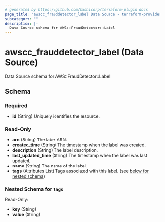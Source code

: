 ```yaml
---
# generated by https://github.com/hashicorp/terraform-plugin-docs
page_title: "awscc_frauddetector_label Data Source - terraform-provider-awscc"
subcategory: ""
description: |-
  Data Source schema for AWS::FraudDetector::Label
---
```


# awscc_frauddetector_label (Data Source)

Data Source schema for AWS::FraudDetector::Label



<!-- schema generated by tfplugindocs -->
## Schema

### Required

- **id** (String) Uniquely identifies the resource.

### Read-Only

- **arn** (String) The label ARN.
- **created_time** (String) The timestamp when the label was created.
- **description** (String) The label description.
- **last_updated_time** (String) The timestamp when the label was last updated.
- **name** (String) The name of the label.
- **tags** (Attributes List) Tags associated with this label. (see [below for nested schema](#nestedatt--tags))

<a id="nestedatt--tags"></a>
### Nested Schema for `tags`

Read-Only:

- **key** (String)
- **value** (String)


